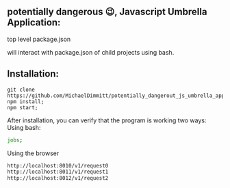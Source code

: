 ## potentially dangerous 😉, Javascript Umbrella Application:
top level package.json 

will interact with package.json of child projects using bash.

## Installation:
```
git clone https://github.com/MichaelDimmitt/potentially_dangerout_js_umbrella_application.git;
npm install;
npm start;
```

After installation, you can verify that the program is working two ways: 
<br/>Using bash:
```bash
jobs;
```

Using the browser
```html
http://localhost:8010/v1/request0
http://localhost:8011/v1/request1
http://localhost:8012/v1/request2
```
